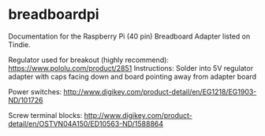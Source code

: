 # breadboardpi
Documentation for the Raspberry Pi (40 pin) Breadboard Adapter listed on Tindie.

Regulator used for breakout (highly recommend):
https://www.pololu.com/product/2851
Instructions:
Solder into 5V regulator adapter with caps facing down and board pointing away from adapter board

Power switches:
http://www.digikey.com/product-detail/en/EG1218/EG1903-ND/101726

Screw terminal blocks:
http://www.digikey.com/product-detail/en/OSTVN04A150/ED10563-ND/1588864

<!---

![stack Overflow](http://lmsotfy.com/so.png)

-->
